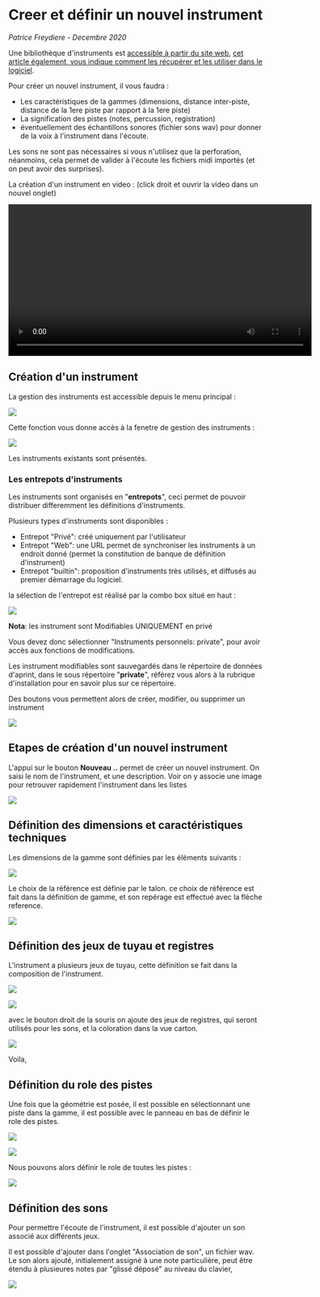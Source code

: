 # Creer et définir un nouvel instrument

*Patrice Freydiere - Decembre 2020*


Une bibliothèque d'instruments est [accessible à partir du site web](http://www.barrel-organ-discovery.org/instruments/),  [cet article également, vous indique comment les récupérer et les utiliser dans le logiciel](https://barrelorgandiscovery.github.io/APrintDoc/product/getinstruments/). 



Pour créer un nouvel instrument, il vous faudra :

- Les caractéristiques de la gammes (dimensions, distance inter-piste, distance de la 1ere piste par rapport à la 1ere piste)
- La signification des pistes (notes, percussion, registration)
- éventuellement des échantillons sonores (fichier sons wav) pour donner de la voix à l'instrument dans l'écoute.

Les sons ne sont pas nécessaires si vous n'utilisez que la perforation, néanmoins, cela permet de valider à l'écoute les fichiers midi importés (et on peut avoir des surprises).



La création d'un instrument en video : (click droit et ouvrir la video dans un nouvel onglet)

<video controls width="600" autoplay="true">
   <source src="../create_instrument.mp4" />
</video>



## Création d'un instrument

La gestion des instruments est accessible depuis le menu principal :

![](boutongestioninstruments.png)

Cette fonction vous donne accès à la fenetre de gestion des instruments :

![](gestioninstruments.png)

Les instruments existants sont présentés.

### Les entrepots d'instruments

Les instruments sont organisés en "**entrepots**", ceci permet de pouvoir distribuer differemment les définitions d'instruments. 

Plusieurs types d'instruments sont disponibles :

- Entrepot "Privé": créé uniquement par l'utilisateur
- Entrepot "Web": une URL permet de synchroniser les instruments à un endroit donné (permet la constitution de banque de définition d'instrument)
- Entrepot "builtin": proposition d'instruments très utilisés, et diffusés au premier démarrage du logiciel.

la sélection de l'entrepot est réalisé par la combo box situé en haut :

![](selection_entrepots.png)



**Nota**: les instrument sont Modifiables UNIQUEMENT en privé

Vous devez donc sélectionner "Instruments personnels: private", pour avoir accès aux fonctions de modifications.

Les instrument modifiables sont sauvegardés dans le répertoire de données d'aprint, dans le sous répertoire "**private**", référez vous alors à la rubrique d'installation pour en savoir plus sur ce répertoire.

Des boutons vous permettent alors de créer, modifier, ou supprimer un instrument

![](boutons_modifier_instruments.png)



## Etapes de création d'un nouvel instrument

L'appui sur le bouton **Nouveau ..** permet de créer un nouvel instrument. On saisi le nom de l'instrument, et une description. Voir on y associe une image pour retrouver rapidement l'instrument dans les listes

![](new.png)



## Définition des dimensions et caractéristiques techniques



Les dimensions de la gamme sont définies par les éléments suivants :

![](definition_gamme.jpg)

Le choix de la référence est définie par le talon. ce choix de référence est fait dans la définition de gamme, et son repérage est effectué avec la flèche reference.

![](first_parameters.png)



## Définition des jeux de tuyau et registres

L'instrument a plusieurs jeux de tuyau, cette définition se fait dans la composition de l'instrument.



![](notes.jpg)







![](registres.png)

avec le bouton droit de la souris on ajoute des jeux de registres, qui seront utilisés pour les sons, et la coloration dans la vue carton.

![](registres_ajoutes.png)

Voila, 

## Définition du role des pistes

Une fois que la géométrie est posée, il est possible en sélectionnant une piste dans la gamme, il est possible avec le panneau en bas de définir le role des pistes.



![](role_piste.png)



![](detail_note.png)

Nous pouvons alors définir le role de toutes les pistes :

![](1gamme.png)



## Définition des sons

Pour permettre l'écoute de l'instrument, il est possible d'ajouter un son associé aux différents jeux.

Il est possible d'ajouter dans l'onglet "Association de son", un fichier wav. Le son alors ajouté, initialement assigné à une note particulière, peut être étendu à plusieures notes par "glissé déposé" au niveau du clavier, 

![](son_ajout.png)



